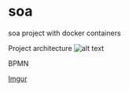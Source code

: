 # soa
soa project with docker containers

Project architecture
![alt text](https://imgur.com/a/mmqIo6d)

BPMN

[Imgur](https://i.imgur.com/d32zmOZ.png)